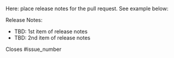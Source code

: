 Here: place release notes for the pull request. See example below:

Release Notes:
- TBD: 1st item of release notes
- TBD: 2nd item of release notes

Closes #issue_number

